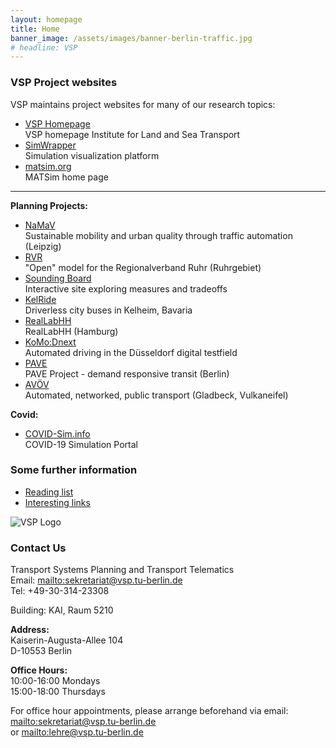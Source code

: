 ```yaml
---
layout: homepage
title: Home
banner_image: /assets/images/banner-berlin-traffic.jpg
# headline: VSP
---
```


<!-- MAIN CONTENT BEGINS HERE -- don't remove this! -->
<div class="frontpage-content" markdown="1">

### VSP Project websites

VSP maintains project websites for many of our research topics:

- [VSP Homepage](https://www.vsp.tu-berlin.de) <br> VSP homepage Institute for Land and Sea Transport
- [SimWrapper](https://vsp.berlin/simwrapper) <br>Simulation visualization platform
- [matsim.org](https://matsim.org) <br> MATSim home page

---

**Planning Projects:**

- [NaMaV](https://vsp.berlin/simwrapper/public/de/leipzig/projects/namav) <br> Sustainable mobility and urban quality through traffic automation (Leipzig)
- [RVR](/projects/rvr) <br> "Open" model for the Regionalverband Ruhr (Ruhrgebiet)
- [Sounding Board](https://vsp.berlin/sounding-board/) <br> Interactive site exploring measures and tradeoffs
- [KelRide](https://vsp.berlin/simwrapper/public/de/kelheim/projects/KelRide/) <br> Driverless city buses in Kelheim, Bavaria
- [RealLabHH](https://vsp.berlin/simwrapper/public/de/hamburg/hamburg-v2/hamburg-v2.2/viz) <br> RealLabHH (Hamburg)
- [KoMo:Dnext](https://vsp.berlin/simwrapper/komodnext) <br> Automated driving in the Düsseldorf digital testfield
- [PAVE](https://vsp.berlin/pave) <br> PAVE Project - demand responsive transit (Berlin)
- [AVÖV](https://vsp.berlin/avoev) <br> Automated, networked, public transport (Gladbeck, Vulkaneifel)

**Covid:**

- [COVID-Sim.info](https://covid-sim.info) <br> COVID-19 Simulation Portal

### Some further information

- [Reading list](/readinglist)
- [Interesting links](/interestinglinks)


<!-- ----- SIDEBAR BEGINS HERE --- don't remove this! -->
</div>
<div class="frontpage-sidebar" markdown="1">

![VSP Logo](/assets/images/vsp-logo.png)

### Contact Us

Transport Systems Planning and Transport Telematics<br/>
Email: <mailto:sekretariat@vsp.tu-berlin.de><br/>
Tel: +49-30-314-23308

Building: KAI, Raum 5210

**Address:**<br/>
Kaiserin-Augusta-Allee 104<br/>
D-10553 Berlin

**Office Hours:**<br/>
10:00-16:00 Mondays<br/>
15:00-18:00 Thursdays

For office hour appointments, please arrange beforehand via email:<br/>
<mailto:sekretariat@vsp.tu-berlin.de><br/> or <mailto:lehre@vsp.tu-berlin.de>





